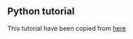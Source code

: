 ## Python tutorial
This tutorial have been copied from [here](https://github.com/rajathkumarmp/Python-Lectures)
